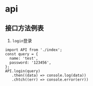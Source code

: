 # api

## 接口方法例表

1. `login`登录
  ```
  import API from './index';
  const query = {
    name: 'test',
    password: '123456',
  };
  API.login(query)
     .then((data) => console.log(data))
     .chtch((err) => console.error(err))
  ```
